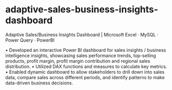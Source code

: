 # adaptive-sales-business-insights-dashboard

Adaptive Sales/Business Insights Dashboard | Microsoft Excel · MySQL · Power Query · PowerBI 

• Developed an interactive Power BI dashboard for sales insights / business intelligence insights, showcasing sales 
performance trends, top-selling products, profit margin, profit margin contribution and regional sales distribution. 
• Utilized DAX functions and measures to calculate key metrics.
• Enabled dynamic dashboard to allow stakeholders to drill down into sales data, compare sales across different periods, 
and identify patterns to make data-driven business decisions.
